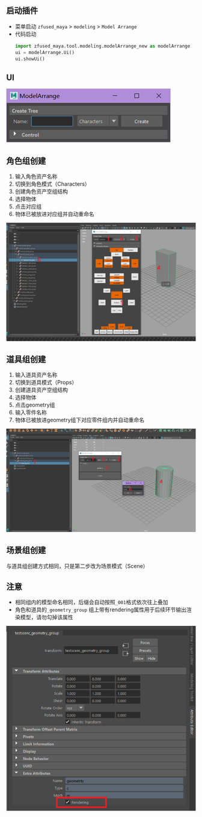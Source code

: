 ## 启动插件
- 菜单启动 
    `zfused_maya` > `modeling` > `Model Arrange`
- 代码启动
    ```python
    import zfused_maya.tool.modeling.modelArrange_new as modelArrange
    ui = modelArrange.Ui()
    ui.showUi()
    ```

## UI
![](outsource/../../../images/modeling/ModelArrange/modelarrange.png ':size=600')

## 角色组创建

1. 输入角色资产名称
2. 切换到角色模式（Characters）
3. 创建角色资产空组结构
4. 选择物体
5. 点击对应组
6. 物体已被放进对应组并自动重命名

![](outsource/../../../images/modeling/ModelArrange/chargroup.png ':size=600')

## 道具组创建

1. 输入道具资产名称
2. 切换到道具模式（Props）
3. 创建道具资产空组结构
4. 选择物体
5. 点击geometry组
6. 输入零件名称
7. 物体已被放进geometry组下对应零件组内并自动重命名

![](outsource/../../../images/modeling/ModelArrange/propgroup.png ':size=600')

## 场景组创建
与道具组创建方式相同，只是第二步改为场景模式（Scene）

## 注意
- 相同组内的模型命名相同，后缀会自动按照`_001`格式依次往上叠加
- 角色和道具的`_geometry_group` 组上带有rendering属性用于后续环节输出渲染模型，请勿勾掉该属性

![](outsource/../../../images/modeling/ModelArrange/rendering.png ':size=600')
